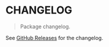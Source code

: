 # CHANGELOG

> Package changelog.

See [GitHub Releases](https://github.com/stdlib-js/array-base-flatten/releases) for the changelog.